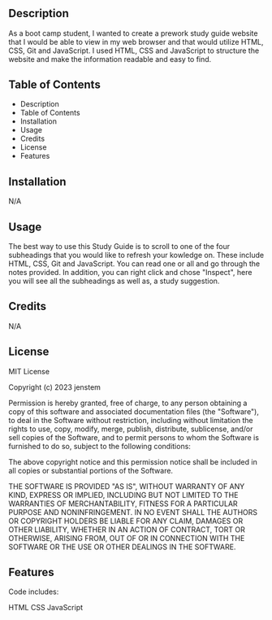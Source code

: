 # <Prework Study Guide Webpage>

## Description

As a boot camp student, I wanted to create a prework study guide website that I would be able to view in my web browser and that would utilize HTML, CSS, Git and JavaScript.  I used HTML, CSS and JavaScript to structure the website and make the information readable and easy to find.  

## Table of Contents

- Description
- Table of Contents
- Installation
- Usage
- Credits
- License
- Features  

## Installation

N/A

## Usage

The best way to use this Study Guide is to scroll to one of the four subheadings that you would like to refresh your kowledge on.  These include HTML, CSS, Git and JavaScript.  You can read one or all and go through the notes provided.  In addition, you can right click and chose "Inspect", here you will see all the subheadings as well as, a study suggestion.
  
## Credits
  
 N/A

## License

MIT License

Copyright (c) 2023 jenstem

Permission is hereby granted, free of charge, to any person obtaining a copy
of this software and associated documentation files (the "Software"), to deal
in the Software without restriction, including without limitation the rights
to use, copy, modify, merge, publish, distribute, sublicense, and/or sell
copies of the Software, and to permit persons to whom the Software is
furnished to do so, subject to the following conditions:

The above copyright notice and this permission notice shall be included in all
copies or substantial portions of the Software.

THE SOFTWARE IS PROVIDED "AS IS", WITHOUT WARRANTY OF ANY KIND, EXPRESS OR
IMPLIED, INCLUDING BUT NOT LIMITED TO THE WARRANTIES OF MERCHANTABILITY,
FITNESS FOR A PARTICULAR PURPOSE AND NONINFRINGEMENT. IN NO EVENT SHALL THE
AUTHORS OR COPYRIGHT HOLDERS BE LIABLE FOR ANY CLAIM, DAMAGES OR OTHER
LIABILITY, WHETHER IN AN ACTION OF CONTRACT, TORT OR OTHERWISE, ARISING FROM,
OUT OF OR IN CONNECTION WITH THE SOFTWARE OR THE USE OR OTHER DEALINGS IN THE
SOFTWARE.


## Features
  
Code includes:
  
HTML
CSS
JavaScript  
